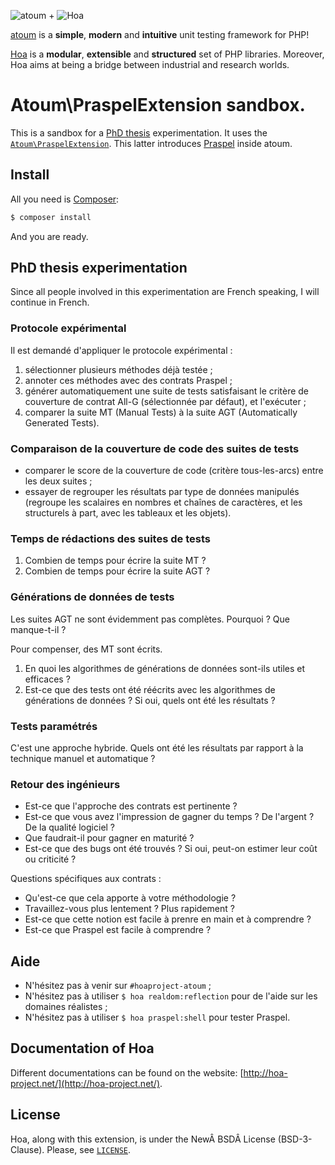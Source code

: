 ![atoum](http://downloads.atoum.org/images/logo.png)
+
![Hoa](http://static.hoa-project.net/Image/Hoa_small.png)

[atoum](http://atoum.org/) is a **simple**, **modern** and **intuitive** unit
testing framework for PHP!

[Hoa](http://hoa-project.net/) is a **modular**, **extensible** and
**structured** set of PHP libraries.  Moreover, Hoa aims at being a bridge
between industrial and research worlds.

# Atoum\PraspelExtension sandbox.

This is a sandbox for a [PhD thesis](https://github.com/Hywan/PhdThesis)
experimentation. It uses the
[`Atoum\PraspelExtension`](http://central.hoa-project.net/Resource/Contributions/Atoum/PraspelExtension).
This latter introduces
[Praspel](http://central.hoa-project.net/Resource/Library/Praspel) inside atoum.

## Install

All you need is [Composer](https://getcomposer.org):

```sh
$ composer install
```

And you are ready.

## PhD thesis experimentation

Since all people involved in this experimentation are French speaking, I will
continue in French.

### Protocole expérimental

Il est demandé d'appliquer le protocole expérimental :

  1. sélectionner plusieurs méthodes déjà testée ;
  2. annoter ces méthodes avec des contrats Praspel ;
  3. générer automatiquement une suite de tests satisfaisant le critère de
     couverture de contrat All-G (sélectionnée par défaut), et l'exécuter ;
  4. comparer la suite MT (Manual Tests) à la suite AGT (Automatically Generated
     Tests).

### Comparaison de la couverture de code des suites de tests

  * comparer le score de la couverture de code (critère tous-les-arcs) entre les
    deux suites ;
  * essayer de regrouper les résultats par type de données manipulés (regroupe
    les scalaires en nombres et chaînes de caractères, et les structurels à
    part, avec les tableaux et les objets).

### Temps de rédactions des suites de tests

  1. Combien de temps pour écrire la suite MT ?
  2. Combien de temps pour écrire la suite AGT ?

### Générations de données de tests

Les suites AGT ne sont évidemment pas complètes. Pourquoi ? Que manque-t-il ?

Pour compenser, des MT sont écrits.

  1. En quoi les algorithmes de générations de données sont-ils utiles et
     efficaces ?
  2. Est-ce que des tests ont été réécrits avec les algorithmes de générations
     de données ? Si oui, quels ont été les résultats ?

### Tests paramétrés

C'est une approche hybride. Quels ont été les résultats par rapport à la
technique manuel et automatique ?

### Retour des ingénieurs

  * Est-ce que l'approche des contrats est pertinente ?
  * Est-ce que vous avez l'impression de gagner du temps ? De l'argent ? De la
    qualité logiciel ?
  * Que faudrait-il pour gagner en maturité ?
  * Est-ce que des bugs ont été trouvés ? Si oui, peut-on estimer leur coût ou
    criticité ?

Questions spécifiques aux contrats :

  * Qu'est-ce que cela apporte à votre méthodologie ?
  * Travaillez-vous plus lentement ? Plus rapidement ?
  * Est-ce que cette notion est facile à prenre en main et à comprendre ?
  * Est-ce que Praspel est facile à comprendre ?

## Aide

  * N'hésitez pas à venir sur `#hoaproject-atoum` ;
  * N'hésitez pas à utiliser `$ hoa realdom:reflection` pour de l'aide sur les
    domaines réalistes ;
  * N'hésitez pas à utiliser `$ hoa praspel:shell` pour tester Praspel.

## Documentation of Hoa

Different documentations can be found on the website:
[http://hoa-project.net/](http://hoa-project.net/).

## License

Hoa, along with this extension, is under the NewÂ BSDÂ License (BSD-3-Clause).
Please, see [`LICENSE`](http://hoa-project.net/LICENSE).

